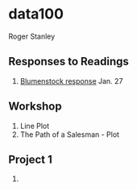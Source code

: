 # data100
Roger Stanley
## Responses to Readings
1. [Blumenstock response](https://github.com/Restitutus/data100/blob/master/blumenstock.md) Jan. 27
## Workshop
1. Line Plot
2. The Path of a Salesman - Plot
## Project 1
1. 
